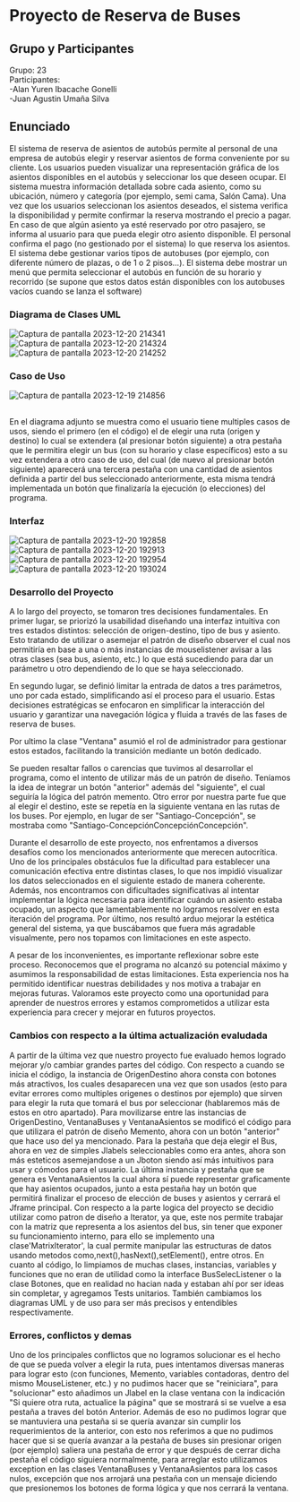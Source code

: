 # Proyecto de Reserva de Buses

## Grupo y Participantes
  Grupo: 23  
    Participantes:  
        -Alan Yuren Ibacache Gonelli  
        -Juan Agustin Umaña Silva

## Enunciado

  El sistema de reserva de asientos de autobús permite al personal de una empresa de autobús elegir y reservar asientos de forma conveniente por su cliente. Los usuarios pueden  visualizar una representación gráfica de los asientos disponibles en el  autobús y seleccionar los que deseen ocupar. El sistema muestra información detallada sobre cada asiento, como su ubicación, número y  categoría (por ejemplo, semi cama, Salón Cama).
    Una vez que los usuarios seleccionan los asientos deseados, el sistema verifica la disponibilidad y permite confirmar la reserva mostrando el precio a pagar. En caso de que algún asiento ya esté reservado por otro pasajero, se informa al usuario para que pueda elegir otro asiento disponible. El personal confirma el pago (no gestionado por el sistema) lo que reserva los asientos.
    El sistema debe gestionar varios tipos de autobuses (por ejemplo, con diferente número de plazas, o de 1 o 2 pisos...).
    El sistema debe mostrar un menú que permita seleccionar el autobús en función de su horario y recorrido (se supone que estos datos están disponibles con los autobuses vacíos cuando se lanza el software)

### Diagrama de Clases UML 
![Captura de pantalla 2023-12-20 214341](https://github.com/alanyur/ProyectoSemestral-P2/assets/137654122/18b3d68d-5063-4949-9a71-1d1e22c028b3)
![Captura de pantalla 2023-12-20 214324](https://github.com/alanyur/ProyectoSemestral-P2/assets/137654122/e7f4664f-fa0d-4ed8-abb5-f468b1c6eb31)
![Captura de pantalla 2023-12-20 214252](https://github.com/alanyur/ProyectoSemestral-P2/assets/137654122/446dd464-987f-47d2-b444-d128b8bff8d8)



### Caso de Uso
![Captura de pantalla 2023-12-19 214856](https://github.com/alanyur/ProyectoSemestral-P2/assets/137654122/284a5bee-4d99-41ab-a09b-04aabbc930f3)
##
En el diagrama adjunto se muestra como el usuario tiene multiples casos de usos, siendo el primero (en el código) el de elegir una ruta (origen y destino) lo cual se extendera (al presionar botón siguiente) a otra pestaña que le permitira elegir un bus (con su horario y clase específicos) esto a su vez extendera a otro caso de uso, del cual (de nuevo al presionar botón siguiente) aparecerá una tercera pestaña con una cantidad de asientos definida a partir del bus seleccionado anteriormente, esta misma tendrá implementada un botón que finalizaría la ejecución (o elecciones) del programa.



### Interfaz
![Captura de pantalla 2023-12-20 192858](https://github.com/alanyur/ProyectoSemestral-P2/assets/137654122/40b238af-90d1-49e8-8f18-1debdd4979bb)
![Captura de pantalla 2023-12-20 192913](https://github.com/alanyur/ProyectoSemestral-P2/assets/137654122/4b29ffa9-dfcf-4c38-a199-32f0d39d9205)
![Captura de pantalla 2023-12-20 192954](https://github.com/alanyur/ProyectoSemestral-P2/assets/137654122/5d404dfc-41e0-4edf-bbfe-8a3c4504e49c)
![Captura de pantalla 2023-12-20 193024](https://github.com/alanyur/ProyectoSemestral-P2/assets/137654122/d48bfc3e-5ea9-4e67-8f7a-7aa60d359a6e)




### Desarrollo del Proyecto  
A lo largo del proyecto, se tomaron tres decisiones fundamentales. En primer lugar, se priorizó la usabilidad diseñando una interfaz intuitiva con tres estados distintos: selección de origen-destino, tipo de bus y asiento. Esto tratando de utilizar o asemejar el patrón de diseño observer el cual nos permitiría en base a una o más instancias de mouselistener avisar a las otras clases (sea bus, asiento, etc.) lo que está sucediendo para dar un parámetro u otro dependiendo de lo que se haya seleccionado.  

En segundo lugar, se definió limitar la entrada de datos a tres parámetros, uno por cada estado, simplificando así el proceso para el usuario. Estas decisiones estratégicas se enfocaron en simplificar la interacción del usuario y garantizar una navegación lógica y fluida a través de las fases de reserva de buses.  

Por ultimo la clase "Ventana" asumió el rol de administrador para gestionar estos estados, facilitando la transición mediante un botón dedicado.  

Se pueden resaltar fallos o carencias que tuvimos al desarrollar el programa, como el intento de utilizar más de un patrón de diseño. Teníamos la idea de integrar un botón "anterior" además del "siguiente", el cual seguiría la lógica del patrón memento. Otro error por nuestra parte fue que al elegir el destino, este se repetía en la siguiente ventana en las rutas de los buses. Por ejemplo, en lugar de ser "Santiago-Concepción", se mostraba como "Santiago-ConcepciónConcepciónConcepción". 

Durante el desarrollo de este proyecto, nos enfrentamos a diversos desafíos como los mencionados anteriormente que merecen autocrítica. Uno de los principales obstáculos fue la dificultad para establecer una comunicación efectiva entre distintas clases, lo que nos impidió visualizar los datos seleccionados en el siguiente estado de manera coherente. Además, nos encontramos con dificultades significativas al intentar implementar la lógica necesaria para identificar cuándo un asiento estaba ocupado, un aspecto que lamentablemente no logramos resolver en esta iteración del programa. Por último, nos resultó arduo mejorar la estética general del sistema, ya que buscábamos que fuera más agradable visualmente, pero nos topamos con limitaciones en este aspecto.

A pesar de los inconvenientes, es importante reflexionar sobre este proceso. Reconocemos que el programa no alcanzó su potencial máximo y asumimos la responsabilidad de estas limitaciones. Esta experiencia nos ha permitido identificar nuestras debilidades y nos motiva a trabajar en mejoras futuras. Valoramos este proyecto como una oportunidad para aprender de nuestros errores y estamos comprometidos a utilizar esta experiencia para crecer y mejorar en futuros proyectos.



### Cambios con respecto a la última actualización evaludada
A partir de la última vez que nuestro proyecto fue evaluado hemos logrado mejorar y/o cambiar grandes partes del código. Con respecto a cuando se inicia el código, la instancia de OrigenDestino ahora consta con botones más atractivos, los cuales desaparecen una vez que son usados (esto para evitar errores como multiples origenes o destinos por ejemplo) que sirven para elegir la ruta que tomará el bus por seleccionar (hablaremos más de estos en otro apartado). Para movilizarse entre las instancias de OrigenDestino, VentanaBuses y VentanaAsientos se modificó el código para que utilizara el patrón de diseño Memento, ahora con un botón "anterior" que hace uso del ya mencionado. Para la pestaña que deja elegir el Bus, ahora en vez de simples Jlabels seleccionables como era antes, ahora son más esteticos asemejandose a un Jboton siendo así más intuitivos para usar y cómodos para el usuario. La última instancia y pestaña que se genera es VentanaAsientos la cual ahora sí puede representar graficamente que hay asientos ocupados, junto a esta pestaña hay un botón que permitirá finalizar el proceso de elección de buses y asientos y cerrará el Jframe principal.
Con respecto a la parte logica del proyecto se decidio utilizar como patron de diseño a Iterator, ya que, este nos permite trabajar con la matriz que representa a los asientos del bus, sin tener que exponer su funcionamiento interno, para ello se implemento una clase'MatrixIterator', la cual permite manipular las estructuras de datos usando metodos como,next(),hasNext(),setElement(), entre otros.
En cuanto al código, lo limpiamos de muchas clases, instancias, variables y funciones que no eran de utilidad como la interface BusSelecListener o la clase Botones, que en realidad no hacian nada y estaban ahí por ser ideas sin completar, y agregamos Tests unitarios. También cambiamos los diagramas UML y de uso para ser más precisos y entendibles respectivamente.


### Errores, conflictos y demas
Uno de los principales conflictos que no logramos solucionar es el hecho de que se pueda volver a elegir la ruta, pues intentamos diversas maneras para lograr esto (con funciones, Memento, variables contadoras, dentro del mismo MouseListener, etc.) y no pudimos hacer que se "reiniciara", para "solucionar" esto añadimos un Jlabel en la clase ventana con la indicación "Si quiere otra ruta, actualice la página" que se mostrará si se vuelve a esa pestaña a traves del botón Anterior. Además de eso no pudimos lograr que se mantuviera una pestaña si se quería avanzar sin cumplir los requerimientos de la anterior, con esto nos referimos a que no pudimos hacer que si se quería avanzar a la pestaña de buses sin presionar origen (por ejemplo) saliera una pestaña de error y que después de cerrar dicha pestaña el código siguiera normalmente, para arreglar esto utilizamos exception en las clases VentanaBuses y VentanaAsientos para los casos nulos, excepción que nos arrojará una pestaña con un mensaje diciendo que presionemos los botones de forma lógica y que nos cerrará la ventana.
